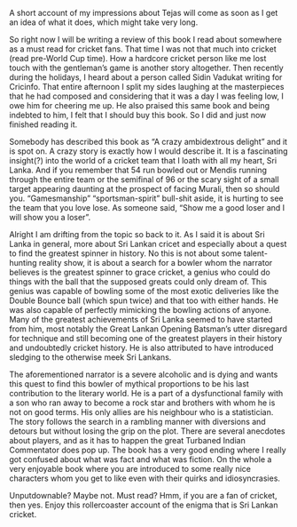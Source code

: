 A short account of my impressions about Tejas will come as soon as I get an idea of what it does, which might take very long. 

So right now I will be writing a review of this book I read about somewhere as a must read for cricket fans. That time I was not 
that much into cricket (read pre-World Cup time). How a hardcore cricket person like me lost touch with the gentleman’s game is
another story altogether. Then recently during the holidays, I heard about a person called Sidin Vadukat writing for Cricinfo. 
That entire afternoon I split my sides laughing at the masterpieces that he had composed and considering that it was a day I was
feeling low, I owe him for cheering me up. He also praised this same book and being indebted to him, I felt that I should buy this
book. So I did and just now finished reading it.

Somebody has described this book as “A crazy ambidextrous delight” and it is spot on. A crazy story is exactly how I would describe
it. It is a fascinating insight(?) into the world of a cricket team that I loath with all my heart, Sri Lanka. And if you remember
that 54 run bowled out or Mendis running through the entire team or the semifinal of 96 or the scary sight of a small target 
appearing daunting at the prospect of facing Murali, then so should you. “Gamesmanship” “sportsman-spirit” bull-shit aside, it is
hurting to see the team that you love lose. As someone said, “Show me a good loser and I will show you a loser”.

Alright I am drifting from the topic so back to it. As I said it is about Sri Lanka in general, more about Sri Lankan cricet and
especially about a quest to find the greatest spinner in history. No this is not about some talent-hunting reality show, it is 
about a search for a bowler whom the narrator believes is the greatest spinner to grace cricket, a genius who could do things with
the ball that the supposed greats could only dream of. This genius was capable of bowling some of the most exotic deliveries like
the Double Bounce ball (which spun twice) and that too with either hands. He was also capable of perfectly mimicking the bowling
actions of anyone. Many of the greatest achievements of Sri Lanka seemed to have started from him, most notably the Great Lankan
Opening Batsman’s utter disregard for technique and still becoming one of the greatest players in their history and undoubtedly 
cricket history. He is also attributed to have introduced sledging to the otherwise meek Sri Lankans.

The aforementioned narrator is a severe alcoholic and is dying and wants this quest to find this bowler of mythical proportions to
be his last contribution to the literary world. He is a part of a dysfunctional family with a son who ran away to become a rock 
star and brothers with whom he is not on good terms. His only allies are his neighbour who is a statistician. The story follows the
search in a rambling manner with diversions and detours but without losing the grip on the plot. There are several anecdotes about
players, and as it has to happen the great Turbaned Indian Commentator does pop up. The book has a very good ending where I really
got confused about what was fact and what was fiction. On the whole a very enjoyable book where you are introduced to some really
nice characters whom you get to like even with their quirks and idiosyncrasies.

Unputdownable? Maybe not. Must read? Hmm, if you are a fan of cricket, then yes. Enjoy this rollercoaster account of the enigma 
that is Sri Lankan cricket.
